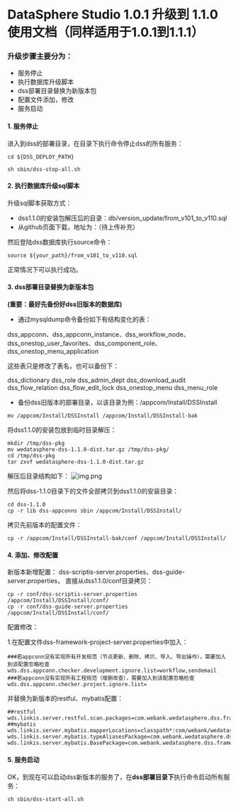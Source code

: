 # DataSphere Studio 1.0.1 升级到 1.1.0 使用文档（同样适用于1.0.1到1.1.1）

### 升级步骤主要分为：
- 服务停止
- 执行数据库升级脚本
- dss部署目录替换为新版本包
- 配置文件添加，修改
- 服务启动

#### 1. 服务停止
进入到dss的部署目录，在目录下执行命令停止dss的所有服务：
```shell
cd ${DSS_DEPLOY_PATH}

sh sbin/dss-stop-all.sh
```
#### 2. 执行数据库升级sql脚本

升级sql脚本获取方式：

- dss1.1.0的安装包解压后的目录：db/version_update/from_v101_to_v110.sql
- 从github页面下载，地址为：（待上传补充）

然后登陆dss数据库执行source命令：

```shell
source ${your_path}/from_v101_to_v110.sql
```
正常情况下可以执行成功。

#### 3. dss部署目录替换为新版本包

**(重要：最好先备份好dss旧版本的数据库)**

- 通过mysqldump命令备份如下有结构变化的表：

dss_appconn、dss_appconn_instance、dss_workflow_node、dss_onestop_user_favorites、dss_component_role、dss_onestop_menu_application



这些表只是修改了表名，也可以备份下：

dss_dictionary
dss_role 
dss_admin_dept
dss_download_audit 
dss_flow_relation
dss_flow_edit_lock 
dss_onestop_menu 
dss_menu_role

- 备份dss旧版本的部署目录，以该目录为例：/appcom/Install/DSSInstall
```shell
mv /appcom/Install/DSSInstall /appcom/Install/DSSInstall-bak
```

将dss1.1.0的安装包放到临时目录解压：
```shell
mkdir /tmp/dss-pkg
mv wedatasphere-dss-1.1.0-dist.tar.gz /tmp/dss-pkg/
cd /tmp/dss-pkg
tar zxvf wedatasphere-dss-1.1.0-dist.tar.gz
```
解压后目录结构如下：
![img.png](../Images/安装部署/DolphinschedulerAppConn部署/img.png)

然后将dss-1.1.0目录下的文件全部拷贝到dss1.1.0的安装目录：
```shell
cd dss-1.1.0
cp -r lib dss-appconns sbin /appcom/Install/DSSInstall/
```

拷贝先前版本的配置文件：
```shell
cp -r /appcom/Install/DSSInstall-bak/conf /appcom/Install/DSSInstall/
```

#### 4. 添加、修改配置

新版本新增配置： dss-scriptis-server.properties、dss-guide-server.properties，
直接从dss1.1.0/conf目录拷贝：

```shell
cp -r conf/dss-scriptis-server.properties /appcom/Install/DSSInstall/conf/
cp -r conf/dss-guide-server.properties /appcom/Install/DSSInstall/conf/
```

配置修改：

1.在配置文件dss-framework-project-server.properties中加入：
```properties
###若appconn没有实现所有开发规范（节点更新、删除、拷贝、导入、导出操作），需要加入到该配置忽略检查
wds.dss.appconn.checker.development.ignore.list=workflow,sendemail
###若appconn没有实现所有工程规范（增删改查），需要加入到该配置忽略检查
wds.dss.appconn.checker.project.ignore.list=
```

并替换为新版本的restful、mybatis配置：
```properties
##restful
wds.linkis.server.restful.scan.packages=com.webank.wedatasphere.dss.framework.workspace.restful,com.webank.wedatasphere.dss.framework.project.restful,com.webank.wedatasphere.dss.framework.release.restful,com.webank.wedatasphere.dss.framework.appconn.restful,com.webank.wedatasphere.dss.framework.admin.restful
##mybatis
wds.linkis.server.mybatis.mapperLocations=classpath*:com/webank/wedatasphere/dss/framework/workspace/dao/impl/*.xml,classpath*:com/webank/wedatasphere/dss/application/dao/impl/*.xml,classpath*:com/webank/wedatasphere/dss/framework/project/dao/impl/*Mapper.xml,classpath*:com/webank/wedatasphere/dss/framework/appconn/dao/impl/*.xml,classpath*:com/webank/wedatasphere/dss/framework/release/dao/impl/*.xml,classpath*:com/webank/wedatasphere/dss/framework/admin/xml/impl/*.xml
wds.linkis.server.mybatis.typeAliasesPackage=com.webank.wedatasphere.dss.application.entity,com.webank.wedatasphere.dss.common.entity,com.webank.wedatasphere.dss.framework.workspace.bean,com.webank.wedatasphere.dss.framework.project.entity,com.webank.wedatasphere.dss.framework.appconn.entity,com.webank.wedatasphere.dss.framework.release.entity,com.webank.wedatasphere.dss.framework.admin.pojo.entity
wds.linkis.server.mybatis.BasePackage=com.webank.wedatasphere.dss.framework.workspace.dao,com.webank.wedatasphere.dss.application.dao,com.webank.wedatasphere.dss.framework.project.dao,com.webank.wedatasphere.dss.framework.appconn.dao,com.webank.wedatasphere.dss.framework.release.dao,com.webank.wedatasphere.dss.framework.admin.xml
```

#### 5. 服务启动
OK，到现在可以启动dss新版本的服务了，在**dss部署目录下**执行命令启动所有服务：

```shell
sh sbin/dss-start-all.sh 
```




